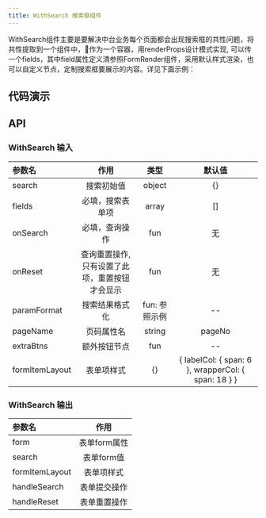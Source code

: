 ```yaml
---
title: WithSearch 搜索框组件
---
```


WithSearch组件主要是要解决中台业务每个页面都会出现搜索框的共性问题，将共性提取到一个组件中，作为一个容器，用renderProps设计模式实现, 可以传一个fields，其中field属性定义清参照FormRender组件，采用默认样式渲染，也可以自定义节点，定制搜索框要展示的内容。详见下面示例：  
## 代码演示

## API

### WithSearch 输入   

| 参数名 | 作用 | 类型 | 默认值    
:--|:------------------------------------------:|:---:|:---:   
| search | 搜索初始值 | object | {}
| fields | 必填，搜索表单项 | array | []
| onSearch | 必填，查询操作 | fun | 无
| onReset | 查询重置操作, 只有设置了此项，重置按钮才会显示 | fun | 无
| paramFormat | 搜索结果格式化 |  fun: 参照示例 | --
| pageName | 页码属性名 | string | pageNo
| extraBtns | 额外按钮节点 | fun | --
| formItemLayout | 表单项样式 | {} | { labelCol: { span: 6 }, wrapperCol: { span: 18 } }

### WithSearch 输出

| 参数名 | 作用 | 
:--|:--:
| form           | 表单form属性 | 
| search         | 表单form值 | 
| formItemLayout | 表单项样式  | 
| handleSearch   | 表单提交操作 | 
| handleReset    | 表单重置操作 | 